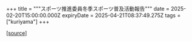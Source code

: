 +++
title = """スポーツ推進委員冬季スポーツ普及活動報告"""
date = 2025-02-20T15:00:00.000Z
expiryDate = 2025-04-21T08:37:49.275Z
tags = ["kuriyama"]
+++


[[source]](https://www.town.kuriyama.hokkaido.jp/soshiki/55/30417.html)
